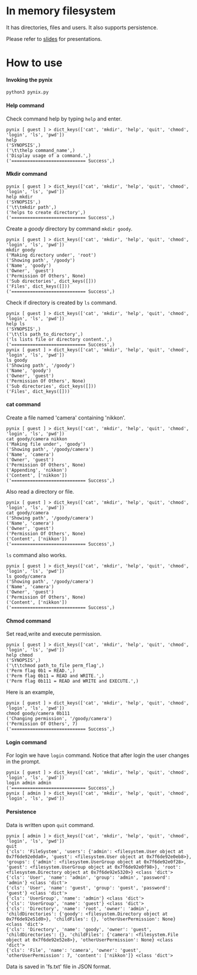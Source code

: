 
In memory filesystem
====================

It has directories, files and users.
It also supports persistence.

Please refer to [slides](slides/) for presentations.

How to use
============

#### Invoking the pynix

```
python3 pynix.py 
```

#### Help command

Check command help by typing `help` and enter.

```
pynix [ guest ] > dict_keys(['cat', 'mkdir', 'help', 'quit', 'chmod', 'login', 'ls', 'pwd'])
help 
('SYNOPSIS',)
('\t\thelp command_name',)
('Display usage of a command.',)
('============================ Success',)
```

#### Mkdir command


```
pynix [ guest ] > dict_keys(['cat', 'mkdir', 'help', 'quit', 'chmod', 'login', 'ls', 'pwd'])
help mkdir
('SYNOPSIS',)
('\t\tmkdir path',)
('helps to create directory',)
('============================ Success',)
```

Create a _goody_ directory by command `mkdir goody`.

```
pynix [ guest ] > dict_keys(['cat', 'mkdir', 'help', 'quit', 'chmod', 'login', 'ls', 'pwd'])
mkdir goody
('Making directory under', 'root')
('Showing path', '/goody')
('Name', 'goody')
('Owner', 'guest')
('Permission Of Others', None)
('Sub directories', dict_keys([]))
('Files', dict_keys([]))
('============================ Success',)
```

Check if directory is created by `ls` command.

```
pynix [ guest ] > dict_keys(['cat', 'mkdir', 'help', 'quit', 'chmod', 'login', 'ls', 'pwd'])
help ls
('SYNOPSIS',)
('\t\tls path_to_directory',)
('ls lists file or directory content.',)
('============================ Success',)
pynix [ guest ] > dict_keys(['cat', 'mkdir', 'help', 'quit', 'chmod', 'login', 'ls', 'pwd'])
ls goody
('Showing path', '/goody')
('Name', 'goody')
('Owner', 'guest')
('Permission Of Others', None)
('Sub directories', dict_keys([]))
('Files', dict_keys([]))
```


#### cat command

Create a file named 'camera' containing 'nikkon'.


```
pynix [ guest ] > dict_keys(['cat', 'mkdir', 'help', 'quit', 'chmod', 'login', 'ls', 'pwd'])
cat goody/camera nikkon
('Making file under', 'goody')
('Showing path', '/goody/camera')
('Name', 'camera')
('Owner', 'guest')
('Permission Of Others', None)
('Appending', 'nikkon')
('Content', ['nikkon'])
('============================ Success',)
```

Also read a directory or file.

```
pynix [ guest ] > dict_keys(['cat', 'mkdir', 'help', 'quit', 'chmod', 'login', 'ls', 'pwd'])
cat goody/camera
('Showing path', '/goody/camera')
('Name', 'camera')
('Owner', 'guest')
('Permission Of Others', None)
('Content', ['nikkon'])
('============================ Success',)
```

`ls` command also works.

```
pynix [ guest ] > dict_keys(['cat', 'mkdir', 'help', 'quit', 'chmod', 'login', 'ls', 'pwd'])
ls goody/camera
('Showing path', '/goody/camera')
('Name', 'camera')
('Owner', 'guest')
('Permission Of Others', None)
('Content', ['nikkon'])
('============================ Success',)
```

#### Chmod command

Set read,write and execute permission.

```
pynix [ guest ] > dict_keys(['cat', 'mkdir', 'help', 'quit', 'chmod', 'login', 'ls', 'pwd'])
help chmod
('SYNOPSIS',)
('\t\tchmod path_to_file perm_flag',)
('Perm flag 0b1 = READ.',)
('Perm flag 0b11 = READ and WRITE.',)
('Perm flag 0b111 = READ and WRITE and EXECUTE.',)
```

Here is an example,

```
pynix [ guest ] > dict_keys(['cat', 'mkdir', 'help', 'quit', 'chmod', 'login', 'ls', 'pwd'])
chmod goody/camera 0b111
('Changing permission', '/goody/camera')
('Permission Of Others', 7)
('============================ Success',)
```

#### Login command

For login we have `login` command. Notice that after login the user changes in the prompt.

```
pynix [ guest ] > dict_keys(['cat', 'mkdir', 'help', 'quit', 'chmod', 'login', 'ls', 'pwd'])
login admin admin
('============================ Success',)
pynix [ admin ] > dict_keys(['cat', 'mkdir', 'help', 'quit', 'chmod', 'login', 'ls', 'pwd'])
```

#### Persistence

Data is written upon `quit` command.

```
pynix [ admin ] > dict_keys(['cat', 'mkdir', 'help', 'quit', 'chmod', 'login', 'ls', 'pwd'])
quit
{'cls': 'FileSystem', 'users': {'admin': <filesystem.User object at 0x7f6de92e0da0>, 'guest': <filesystem.User object at 0x7f6de92e0eb8>}, 'groups': {'admin': <filesystem.UserGroup object at 0x7f6de92e0f28>, 'guest': <filesystem.UserGroup object at 0x7f6de92e0f98>}, 'root': <filesystem.Directory object at 0x7f6de92e5320>} <class 'dict'>
{'cls': 'User', 'name': 'admin', 'group': 'admin', 'password': 'admin'} <class 'dict'>
{'cls': 'User', 'name': 'guest', 'group': 'guest', 'password': 'guest'} <class 'dict'>
{'cls': 'UserGroup', 'name': 'admin'} <class 'dict'>
{'cls': 'UserGroup', 'name': 'guest'} <class 'dict'>
{'cls': 'Directory', 'name': 'root', 'owner': 'admin', 'childDirectories': {'goody': <filesystem.Directory object at 0x7f6de92e51d0>}, 'childFiles': {}, 'otherUserPermission': None} <class 'dict'>
{'cls': 'Directory', 'name': 'goody', 'owner': 'guest', 'childDirectories': {}, 'childFiles': {'camera': <filesystem.File object at 0x7f6de92e52e8>}, 'otherUserPermission': None} <class 'dict'>
{'cls': 'File', 'name': 'camera', 'owner': 'guest', 'otherUserPermission': 7, 'content': ['nikkon']} <class 'dict'>
```

Data is saved in 'fs.txt' file in JSON format.

